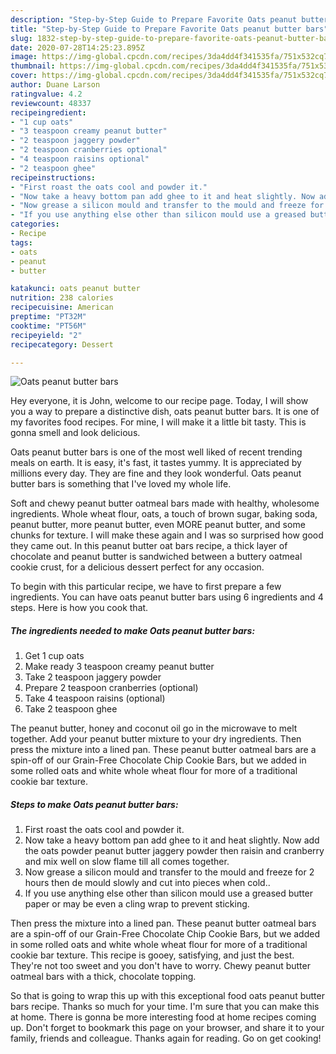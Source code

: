 ```yaml
---
description: "Step-by-Step Guide to Prepare Favorite Oats peanut butter bars"
title: "Step-by-Step Guide to Prepare Favorite Oats peanut butter bars"
slug: 1832-step-by-step-guide-to-prepare-favorite-oats-peanut-butter-bars
date: 2020-07-28T14:25:23.895Z
image: https://img-global.cpcdn.com/recipes/3da4dd4f341535fa/751x532cq70/oats-peanut-butter-bars-recipe-main-photo.jpg
thumbnail: https://img-global.cpcdn.com/recipes/3da4dd4f341535fa/751x532cq70/oats-peanut-butter-bars-recipe-main-photo.jpg
cover: https://img-global.cpcdn.com/recipes/3da4dd4f341535fa/751x532cq70/oats-peanut-butter-bars-recipe-main-photo.jpg
author: Duane Larson
ratingvalue: 4.2
reviewcount: 48337
recipeingredient:
- "1 cup oats"
- "3 teaspoon creamy peanut butter"
- "2 teaspoon jaggery powder"
- "2 teaspoon cranberries optional"
- "4 teaspoon raisins optional"
- "2 teaspoon ghee"
recipeinstructions:
- "First roast the oats cool and powder it."
- "Now take a heavy bottom pan add ghee to it and heat slightly. Now add the oats powder peanut butter jaggery powder then raisin and cranberry and mix well on slow flame till all comes together."
- "Now grease a silicon mould and transfer to the mould and freeze for 2 hours then de mould slowly and cut into pieces when cold.."
- "If you use anything else other than silicon mould use a greased butter paper or may be even a cling wrap to prevent sticking."
categories:
- Recipe
tags:
- oats
- peanut
- butter

katakunci: oats peanut butter 
nutrition: 238 calories
recipecuisine: American
preptime: "PT32M"
cooktime: "PT56M"
recipeyield: "2"
recipecategory: Dessert

---
```



![Oats peanut butter bars](https://img-global.cpcdn.com/recipes/3da4dd4f341535fa/751x532cq70/oats-peanut-butter-bars-recipe-main-photo.jpg)

Hey everyone, it is John, welcome to our recipe page. Today, I will show you a way to prepare a distinctive dish, oats peanut butter bars. It is one of my favorites food recipes. For mine, I will make it a little bit tasty. This is gonna smell and look delicious.

Oats peanut butter bars is one of the most well liked of recent trending meals on earth. It is easy, it's fast, it tastes yummy. It is appreciated by millions every day. They are fine and they look wonderful. Oats peanut butter bars is something that I've loved my whole life.

Soft and chewy peanut butter oatmeal bars made with healthy, wholesome ingredients. Whole wheat flour, oats, a touch of brown sugar, baking soda, peanut butter, more peanut butter, even MORE peanut butter, and some chunks for texture. I will make these again and I was so surprised how good they came out. In this peanut butter oat bars recipe, a thick layer of chocolate and peanut butter is sandwiched between a buttery oatmeal cookie crust, for a delicious dessert perfect for any occasion.


To begin with this particular recipe, we have to first prepare a few ingredients. You can have oats peanut butter bars using 6 ingredients and 4 steps. Here is how you cook that.

<!--inarticleads1-->

##### The ingredients needed to make Oats peanut butter bars:

1. Get 1 cup oats
1. Make ready 3 teaspoon creamy peanut butter
1. Take 2 teaspoon jaggery powder
1. Prepare 2 teaspoon cranberries (optional)
1. Take 4 teaspoon raisins (optional)
1. Take 2 teaspoon ghee


The peanut butter, honey and coconut oil go in the microwave to melt together. Add your peanut butter mixture to your dry ingredients. Then press the mixture into a lined pan. These peanut butter oatmeal bars are a spin-off of our Grain-Free Chocolate Chip Cookie Bars, but we added in some rolled oats and white whole wheat flour for more of a traditional cookie bar texture. 

<!--inarticleads2-->

##### Steps to make Oats peanut butter bars:

1. First roast the oats cool and powder it.
1. Now take a heavy bottom pan add ghee to it and heat slightly. Now add the oats powder peanut butter jaggery powder then raisin and cranberry and mix well on slow flame till all comes together.
1. Now grease a silicon mould and transfer to the mould and freeze for 2 hours then de mould slowly and cut into pieces when cold..
1. If you use anything else other than silicon mould use a greased butter paper or may be even a cling wrap to prevent sticking.


Then press the mixture into a lined pan. These peanut butter oatmeal bars are a spin-off of our Grain-Free Chocolate Chip Cookie Bars, but we added in some rolled oats and white whole wheat flour for more of a traditional cookie bar texture. This recipe is gooey, satisfying, and just the best. They&#39;re not too sweet and you don&#39;t have to worry. Chewy peanut butter oatmeal bars with a thick, chocolate topping. 

So that is going to wrap this up with this exceptional food oats peanut butter bars recipe. Thanks so much for your time. I'm sure that you can make this at home. There is gonna be more interesting food at home recipes coming up. Don't forget to bookmark this page on your browser, and share it to your family, friends and colleague. Thanks again for reading. Go on get cooking!
